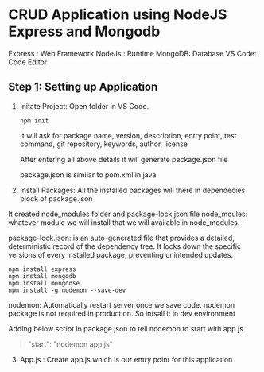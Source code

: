# CRUD Application using NodeJS Express and Mongodb #

Express : Web Framework
NodeJs : Runtime
MongoDB: Database
VS Code: Code Editor

## Step 1: Setting up Application
1. Initate Project: Open folder in VS Code.
    ``` 
    npm init 

    ```

    It will ask for
    package name, version, description, entry point, test command, git repository, keywords, author, license

    After entering all above details it will generate package.json file

    package.json is similar to pom.xml in java

2. Install Packages: All the installed packages will there in dependecies block of package.json

It created node_modules folder and package-lock.json file
node_moules: whatever module we will install that we will available in node_modules.

package-lock.json: is an auto-generated file that provides a detailed, deterministic record of the dependency tree.
It locks down the specific versions of every installed package, preventing unintended updates.


```
npm install express
npm install mongodb
npm install mongoose
npm install -g nodemon --save-dev
```

nodemon: Automatically restart server once we save code. nodemon package is not required in production. So intsall it in dev environment

Adding below script in package.json to tell nodemon to start with app.js
> "start": "nodemon app.js"

3. App.js : Create app.js which is our entry point for this application

